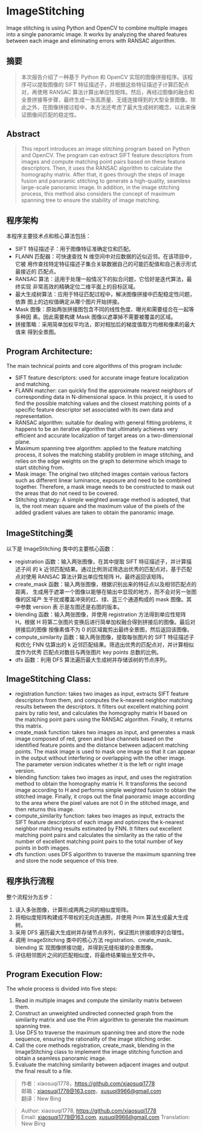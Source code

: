 # ImageStitching
Image stitching is using Python and OpenCV to combine multiple images into a single panoramic image. It works by analyzing the shared features between each image and eliminating errors with RANSAC algorithm.

## 摘要
> 本次报告介绍了一种基于 Python 和 OpenCV 实现的图像拼接程序。该程序可以提取图像的 SIFT 特征描述子，并根据这些特征描述子计算匹配点对，再使用 RANSAC 算法计算出单应性矩阵。然后，再经过图像的融合和全景拼接等步骤，最终生成一张高质量、无缝连接得到的大型全景图像。除此之外，在图像拼接过程中，本方法还考虑了最大生成树的概念，以此来保证图像间匹配的稳定性。

## Abstract
> This report introduces an image stitching program based on Python and OpenCV. The program can extract SIFT feature descriptors from images and compute matching point pairs based on these feature descriptors. Then, it uses the RANSAC algorithm to calculate the homography matrix. After that, it goes through the steps of image fusion and panoramic stitching to generate a high-quality, seamless large-scale panoramic image. In addition, in the image stitching process, this method also considers the concept of maximum spanning tree to ensure the stability of image matching.

## 程序架构
本程序主要技术点和核心算法包括：
- SIFT 特征描述子：用于图像特征准确定位和匹配。
- FLANN 匹配器：可快速查找 N 维空间中对应数据的近似近邻。在该项目中，它被
用作查找特定特征描述子集合关联数据自己的可能匹配值和自己表示形式最接近的
匹配点。
- RANSAC 算法：适用于处理一般情况下的拟合问题，它恰好是迭代算法，最终实现
非常高效的精确定位二维平面上的目标区域。
- 最大生成树算法：应用于特征匹配过程中，解决图像拼接中匹配稳定性问题，依靠
图上的边权值确定从哪个图片开始拼接。
- Mask 图像：原始两张拼接图包含不同的线性色度、曝光和需要组合在一起等多种因
素。因此需要构建 Mask 图像以遮罩掉不需要被覆盖的区域。
- 拼接策略：采用简单加权平均法，即对相加后的梯度值取方均根和像素的最大值来
得到全景图。

## Program Architecture:
 The main technical points and core algorithms of this program include: 
 - SIFT feature descriptors: used for accurate image feature localization and matching. 
 - FLANN matcher: can quickly find the approximate nearest neighbors of corresponding data in N-dimensional space. In this project, it is used to find the possible matching values and the closest matching points of a specific feature descriptor set associated with its own data and representation. 
 - RANSAC algorithm: suitable for dealing with general fitting problems, it happens to be an iterative algorithm that ultimately achieves very efficient and accurate localization of target areas on a two-dimensional plane. 
 - Maximum spanning tree algorithm: applied to the feature matching process, it solves the matching stability problem in image stitching, and relies on the edge weights on the graph to determine which image to start stitching from. 
 - Mask image: The original two stitched images contain various factors such as different linear luminance, exposure and need to be combined together. Therefore, a mask image needs to be constructed to mask out the areas that do not need to be covered. 
 - Stitching strategy: A simple weighted average method is adopted, that is, the root mean square and the maximum value of the pixels of the added gradient values are taken to obtain the panoramic image.

## ImageStitching类
以下是 ImageStitching 类中的主要核心函数：
- registration 函数：输入两张图像，在其中提取 SIFT 特征描述子，并计算描述子间
的 k 近邻匹配结果。通过比例测试筛选出优秀的匹配点对，基于匹配点对使用
RANSAC 算法计算出单应性矩阵 H，最终返回该矩阵。
- create_mask 函数：输入两张图像，根据识别出来的特征点以及相邻匹配点的距离，
生成用于遮罩一个图像以能够在输出中显现的地方，而不会对另一张图像的区域产
生干扰或覆盖冲突的红、绿、蓝三个通道构成的 mask 图像。其中参数 version 表
示是左图还是右图的版本。
- blending 函数：输入两张图像，并使用 registration 方法得到单应性矩阵 H。根据
H 将第二张图片变换后进行简单加权融合得到拼接后的图像。最后对拼接后的图像
按像素值不为 0 的区域裁剪出最终全景图，然后返回该图像。
- compute_similarity 函数：输入两张图像，提取每张图片的 SIFT 特征描述子和优化
FNN 估算出的 k 近邻匹配结果。筛选出优秀的匹配点对，并计算相似度作为优秀
匹配点对数目与两张图片 key points 总数的比例。
- dfs 函数：利用 DFS 算法遍历最大生成树并存储该树的节点序列。

 ## ImageStitching Class:
  - registration function: takes two images as input, extracts SIFT feature descriptors from them, and computes the k-nearest neighbor matching results between the descriptors. It filters out excellent matching point pairs by ratio test, and calculates the homography matrix H based on the matching point pairs using the RANSAC algorithm. Finally, it returns this matrix. 
  - create_mask function: takes two images as input, and generates a mask image composed of red, green and blue channels based on the identified feature points and the distance between adjacent matching points. The mask image is used to mask one image so that it can appear in the output without interfering or overlapping with the other image. The parameter version indicates whether it is the left or right image version. 
  - blending function: takes two images as input, and uses the registration method to obtain the homography matrix H. It transforms the second image according to H and performs simple weighted fusion to obtain the stitched image. Finally, it crops out the final panoramic image according to the area where the pixel values are not 0 in the stitched image, and then returns this image. 
  - compute_similarity function: takes two images as input, extracts the SIFT feature descriptors of each image and optimizes the k-nearest neighbor matching results estimated by FNN. It filters out excellent matching point pairs and calculates the similarity as the ratio of the number of excellent matching point pairs to the total number of key points in both images. 
  - dfs function: uses DFS algorithm to traverse the maximum spanning tree and store the node sequence of this tree.

## 程序执行流程
整个流程分为五步：
1. 读入多张图像，计算形成两两之间的相似度矩阵。
2. 将相似度矩阵构建成不带权的无向连通图，并使用 Prim 算法生成最大生成树。
3. 采用 DFS 遍历最大生成树并存储节点序列，保证图片拼接顺序的合理性。
4. 调用 ImageStitching 类中的核心方法 registration、create_mask、blending 实
现图像拼接功能，并得到无缝衔接的全景图像。
5. 评估相邻图片之间的匹配相似度，将最终结果输出至文件中。

## Program Execution Flow: 
The whole process is divided into five steps:
1. Read in multiple images and compute the similarity matrix between them.
2. Construct an unweighted undirected connected graph from the similarity matrix and use the Prim algorithm to generate the maximum spanning tree.
3. Use DFS to traverse the maximum spanning tree and store the node sequence, ensuring the rationality of the image stitching order.
4. Call the core methods registration, create_mask, blending in the ImageStitching class to implement the image stitching function and obtain a seamless panoramic image.
5. Evaluate the matching similarity between adjacent images and output the final result to a file.

> 作者：xiaosuqi1778，https://github.com/xiaosuqi1778  
> 邮箱：xiaosuqi1778@163.com，xusuqi9966@gmail.com  
> 翻译：New Bing

> Author: xiaosuqi1778, https://github.com/xiaosuqi1778  
> Email: xiaosuqi1778@163.com, xusuqi9966@gmail.com
> Translation: New Bing
